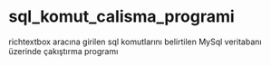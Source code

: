 # sql_komut_calisma_programi
richtextbox aracına girilen sql komutlarını belirtilen MySql veritabanı üzerinde çakıştırma programı
